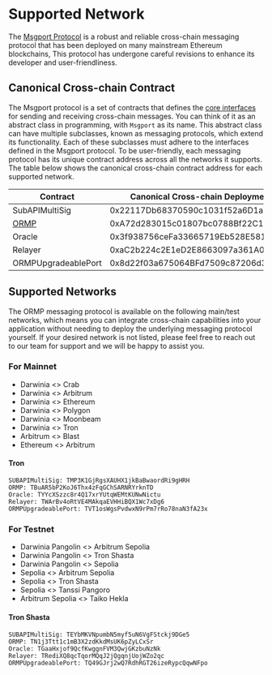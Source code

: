 # Supported Network

The [Msgport Protocol](./../index.md) is a robust and reliable cross-chain messaging protocol that has been deployed on many mainstream Ethereum blockchains, This protocol has undergone careful revisions to enhance its developer and user-friendliness.

## Canonical Cross-chain Contract

The Msgport protocol is a set of contracts that defines the [core interfaces](./interfaces.md) for sending and receiving cross-chain messages. You can think of it as an abstract class in programming, with `Msgport` as its name.
This abstract class can have multiple subclasses, known as messaging protocols, which extend its functionality. Each of these subclasses must adhere to the interfaces defined in the Msgport protocol. To be user-friendly, each messaging protocol has 
its unique contract address across all the networks it supports. The table below shows the canonical cross-chain contract address for each supported network.

|  Contract              |  Canonical Cross-chain Deployment Address  |
|------------------------|--------------------------------------------|
| SubAPIMultiSig         | 0x22117Db68370590c1031f52a6D1aDE3DCe0cCf9a |
| [ORMP](../learn/messaging-protocols/ormp.md) | 0xA72d283015c01807bc0788Bf22C1A774bDbFC8fA |
| Oracle                 | 0x3f938756ceFa33665719Eb528E581FF3f460b7C6 |
| Relayer                | 0xaC2b224c2E1eD2E8663097a361A05a72d6671C7D |
| ORMPUpgradeablePort    | 0x8d22f03a675064BFd7509c87206d33730f33e324 |

## Supported Networks

The ORMP messaging protocol is available on the following main/test networks, which means you can integrate cross-chain capabilities into your application without needing to deploy the underlying messaging protocol yourself. If your desired network is not listed, please feel free to reach out to our team for support and we will be happy to assist you.

### For Mainnet

- Darwinia <> Crab
- Darwinia <> Arbitrum
- Darwinia <> Ethereum
- Darwinia <> Polygon
- Darwinia <> Moonbeam
- Darwinia <> Tron
- Arbitrum <> Blast
- Ethereum <> Arbitrum

#### Tron

```
SUBAPIMultiSig: TMP3K1GjRgsXAUHX1jkBaBwaordRi9gHRH
ORMP: TBuAR5bP2KoJ6Thx4zFqGChSARNRYrknTD
Oracle: TYYcXSzzc8r4Q17xrYUtqWEMtKUNwNictu
Relayer: TWArBv4oRtVE4MAkqaEVHHiBQX1Wc7xDg6
ORMPUpgradeablePort: TVT1osWgsPvdwxN9rPm7rRo78naN3fA23x
```

### For Testnet

- Darwinia Pangolin <> Arbitrum Sepolia
- Darwinia Pangolin <> Tron Shasta
- Darwinia Pangolin <> Sepolia
- Sepolia <> Arbitrum Sepolia
- Sepolia <> Tron Shasta
- Sepolia <> Tanssi Pangoro
- Arbitrum Sepolia <> Taiko Hekla

#### Tron Shasta

```
SUBAPIMultiSig: TEYbMKVNpumbN5myf5uN6VgFStckj9DGe5
ORMP: TN1j3Ttt1c1mB3X2zdKkdMsUK6pZyLCxSr
Oracle: TGaaHxjof9QcfKwggnFVM3QwjGKzbuNzNk
Relayer: TRediXQ8qcTqorMQqJ2jQgqnjUojWZo2qc
ORMPUpgradeablePort: TQ49GJrj2wQ7RdhRGT26izeRypcQqwNFpo
```
